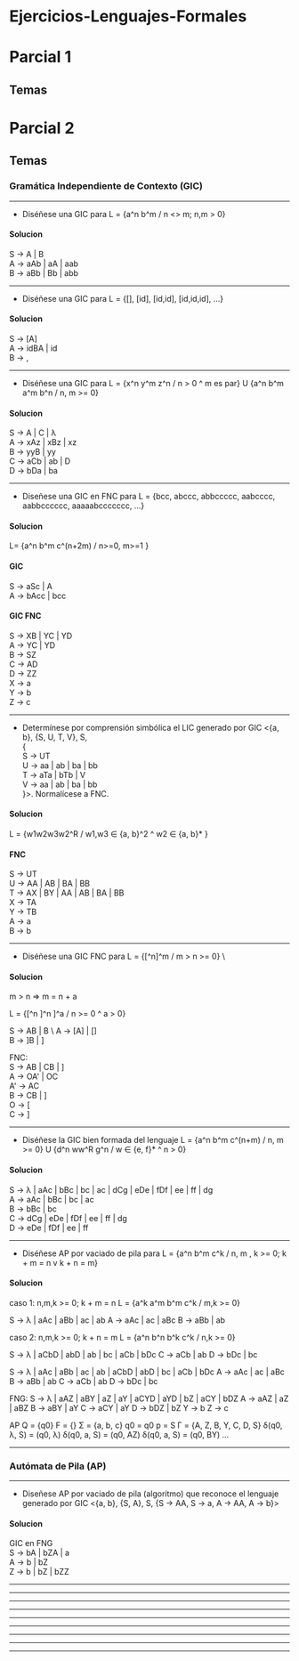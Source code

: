 # Ejercicios-Lenguajes-Formales

# Parcial 1
## Temas

# Parcial 2
## Temas
### Gramática Independiente de Contexto (GIC)

-------------------------------------------------

- Diséñese una GIC para L = {a^n b^m / n <> m; n,m > 0}
#### Solucion
S -> A | B \
A  -> aAb | aA | aab \
B -> aBb | Bb | abb 
  
-------------------------------------------------

- Diséñese una GIC para L = {[], [id], [id,id], [id,id,id], ...}
#### Solucion
S -> [A] \
A -> idBA | id \
B -> ,

-------------------------------------------------

- Diséñese una GIC para L = {x^n y^m z^n / n > 0 ^ m es par} U {a^n b^m a^m b^n / n, m >= 0}
#### Solucion

S -> A | C | λ \
A -> xAz | xBz | xz \
B -> yyB | yy \
C -> aCb | ab | D \
D -> bDa | ba

-------------------------------------------------

- Diseñese una GIC en FNC para L = {bcc, abccc, abbccccc, aabcccc, aabbcccccc, aaaaabccccccc, ...}
#### Solucion

L= {a^n b^m c^(n+2m) / n>=0, m>=1 } 

#### GIC 
S -> aSc | A \
A -> bAcc | bcc 

#### GIC FNC 
S -> XB | YC | YD \
A -> YC | YD \
B -> SZ \
C -> AD \
D -> ZZ \
X -> a \
Y -> b \
Z -> c

-------------------------------------------------

- Determínese por comprensión simbólica el LIC generado por GIC <{a, b}, {S, U, T, V}, S, \
{ \
S -> UT \
U -> aa | ab | ba | bb \
T -> aTa | bTb | V \
V -> aa | ab | ba | bb \
}>. Normalícese a FNC.

#### Solucion
L = {w1w2w3w2^R / w1,w3 ∈ {a, b}^2 ^ w2 ∈ {a, b}* } 

#### FNC 
S -> UT \
U -> AA | AB | BA | BB \
T -> AX | BY | AA | AB | BA | BB \
X -> TA \
Y -> TB \
A -> a \
B -> b 
 
-------------------------------------------------

- Diséñese una GIC FNC para L = {[^n]^m / m > n >= 0} \
#### Solucion

m > n =>  m = n + a

L = {[^n ]^n ]^a / n >= 0 ^ a > 0}

S -> AB | B \ 
A -> [A] | [] \
B -> ]B | ]

FNC: \
S  -> AB | CB | ] \
A  -> OA' | OC \
A' -> AC \
B  -> CB | ] \
O  -> [ \
C  -> ] 

-------------------------------------------------

- Diséñese la GIC bien formada del lenguaje L = {a^n b^m c^(n+m) / n, m >= 0} U {d^n ww^R g^n / w ∈ {e, f}* ^ n > 0}

#### Solucion

S -> λ | aAc | bBc | bc | ac | dCg | eDe | fDf | ee | ff | dg \
A -> aAc | bBc | bc | ac \
B -> bBc | bc \
C -> dCg | eDe | fDf | ee | ff | dg \
D -> eDe | fDf | ee | ff

-------------------------------------------------

- Diséñese AP por vaciado de pila para L = {a^n b^m c^k / n, m , k >= 0; k + m = n v k + n = m}

#### Solucion

caso 1: n,m,k >= 0; k + m = n
L = {a^k a^m b^m c^k / m,k >= 0}

S -> λ | aAc | aBb | ac | ab
A -> aAc | ac | aBc
B -> aBb | ab

caso 2: n,m,k >= 0; k + n = m
L = {a^n b^n b^k c^k / n,k >= 0}

S -> λ | aCbD | abD | ab | bc | aCb | bDc
C -> aCb | ab
D -> bDc | bc

S -> λ | aAc | aBb | ac | ab | aCbD | abD | bc | aCb | bDc
A -> aAc | ac | aBc
B -> aBb | ab
C -> aCb | ab
D -> bDc | bc 

FNG:
S -> λ | aAZ | aBY | aZ | aY | aCYD | aYD | bZ | aCY | bDZ
A -> aAZ | aZ | aBZ
B -> aBY | aY
C -> aCY | aY
D -> bDZ | bZ
Y -> b
Z -> c

AP
Q = {q0}
F = {}
Σ = {a, b, c}
q0 = q0
p = S
Γ = {A, Z, B, Y, C, D, S}
δ(q0, λ, S) = (q0, λ)
δ(q0, a, S) = (q0, AZ)
δ(q0, a, S) = (q0, BY)
...

-------------------------------------------------



### Autómata de Pila (AP)

-------------------------------------------------

- Diseñese AP por vaciado de pila (algoritmo) que reconoce el lenguaje generado por GIC <{a, b}, {S, A}, S, {S -> AA, S -> a, A -> AA, A -> b}>
  
#### Solucion

GIC en FNG \
S -> bA | bZA | a \
A -> b | bZ \
Z -> b | bZ | bZZ


-------------------------------------------------



-------------------------------------------------



-------------------------------------------------



-------------------------------------------------



-------------------------------------------------



-------------------------------------------------



-------------------------------------------------



-------------------------------------------------



-------------------------------------------------


